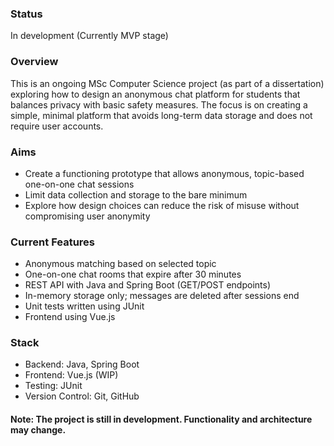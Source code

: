 ### Status
In development (Currently MVP stage)

### Overview
This is an ongoing MSc Computer Science project (as part of a dissertation) exploring how to design an anonymous chat platform for students that balances privacy with basic safety measures. 
The focus is on creating a simple, minimal platform that avoids long-term data storage and does not require user accounts.

### Aims
- Create a functioning prototype that allows anonymous, topic-based one-on-one chat sessions
- Limit data collection and storage to the bare minimum
- Explore how design choices can reduce the risk of misuse without compromising user anonymity

### Current Features
- Anonymous matching based on selected topic
- One-on-one chat rooms that expire after 30 minutes
- REST API with Java and Spring Boot (GET/POST endpoints)
- In-memory storage only; messages are deleted after sessions end
- Unit tests written using JUnit
- Frontend using Vue.js

### Stack
- Backend: Java, Spring Boot
- Frontend: Vue.js (WIP)
- Testing: JUnit
- Version Control: Git, GitHub

#### Note: The project is still in development. Functionality and architecture may change.
